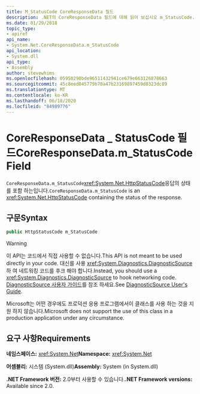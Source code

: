 ```yaml
---
title: M_StatusCode CoreResponseData 필드
description: .NET의 CoreResponseData 필드에 대해 읽어 보십시오 m_StatusCode. 필드는 HTTP 응답의 상태를 포함 하는 HttpStatusCode 형식입니다.
ms.date: 01/29/2018
topic_type:
- apiref
api_name:
- System.Net.CoreResponseData.m_StatusCode
api_location:
- System.dll
api_type:
- Assembly
author: stevewhims
ms.openlocfilehash: 05950290bde96511432941ce679e663126878663
ms.sourcegitcommit: 45c8eed045779b70a47b23169897459d0323dc89
ms.translationtype: MT
ms.contentlocale: ko-KR
ms.lasthandoff: 06/18/2020
ms.locfileid: "84989776"
---
```

# <a name="coreresponsedatam_statuscode-field"></a><span data-ttu-id="50a92-104">CoreResponseData \_ StatusCode 필드</span><span class="sxs-lookup"><span data-stu-id="50a92-104">CoreResponseData.m\_StatusCode Field</span></span>

<span data-ttu-id="50a92-105">`CoreResponseData.m_StatusCode`<xref:System.Net.HttpStatusCode>응답의 상태를 포함 하는입니다.</span><span class="sxs-lookup"><span data-stu-id="50a92-105">`CoreResponseData.m_StatusCode` is an <xref:System.Net.HttpStatusCode> containing the status of the response.</span></span>

## <a name="syntax"></a><span data-ttu-id="50a92-106">구문</span><span class="sxs-lookup"><span data-stu-id="50a92-106">Syntax</span></span>
  
```csharp
public HttpStatusCode m_StatusCode
```

> [!WARNING]
> <span data-ttu-id="50a92-107">이 API는 코드에서 직접 사용할 수 없습니다.</span><span class="sxs-lookup"><span data-stu-id="50a92-107">This API is not meant to be used directly in your code.</span></span> <span data-ttu-id="50a92-108">대신를 사용 <xref:System.Diagnostics.DiagnosticSource> 하 여 네트워킹 코드를 후크 해야 합니다.</span><span class="sxs-lookup"><span data-stu-id="50a92-108">Instead, you should use a <xref:System.Diagnostics.DiagnosticSource> to hook networking code.</span></span> <span data-ttu-id="50a92-109">[DiagnosticSource 사용자 가이드](https://github.com/dotnet/runtime/blob/master/src/libraries/System.Diagnostics.DiagnosticSource/src/DiagnosticSourceUsersGuide.md)를 참조 하세요.</span><span class="sxs-lookup"><span data-stu-id="50a92-109">See [DiagnosticSource User's Guide](https://github.com/dotnet/runtime/blob/master/src/libraries/System.Diagnostics.DiagnosticSource/src/DiagnosticSourceUsersGuide.md).</span></span>
>
> <span data-ttu-id="50a92-110">Microsoft는 어떤 경우에도 프로덕션 응용 프로그램에서이 클래스를 사용 하는 것을 지원 하지 않습니다.</span><span class="sxs-lookup"><span data-stu-id="50a92-110">Microsoft does not support the use of this class in a production application under any circumstance.</span></span>

## <a name="requirements"></a><span data-ttu-id="50a92-111">요구 사항</span><span class="sxs-lookup"><span data-stu-id="50a92-111">Requirements</span></span>

<span data-ttu-id="50a92-112">**네임스페이스:** <xref:System.Net></span><span class="sxs-lookup"><span data-stu-id="50a92-112">**Namespace:** <xref:System.Net></span></span>

<span data-ttu-id="50a92-113">**어셈블리:** 시스템 (System.dll)</span><span class="sxs-lookup"><span data-stu-id="50a92-113">**Assembly:** System (in System.dll)</span></span>

<span data-ttu-id="50a92-114">**.NET Framework 버전:** 2.0부터 사용할 수 있습니다.</span><span class="sxs-lookup"><span data-stu-id="50a92-114">**.NET Framework versions:** Available since 2.0.</span></span>
